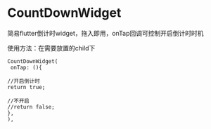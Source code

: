 # CountDownWidget
简易flutter倒计时widget，拖入即用，onTap回调可控制开启倒计时时机

使用方法：在需要放置的child下

    CountDownWidget(
     onTap: (){
  
    //开启倒计时
    return true;
    
    //不开启
    //return false;
    },
    ),

